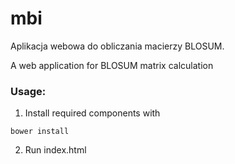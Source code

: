 # mbi
Aplikacja webowa do obliczania macierzy BLOSUM.

A web application for BLOSUM matrix calculation

### Usage:
1. Install required components with
```
bower install
```
2. Run index.html

